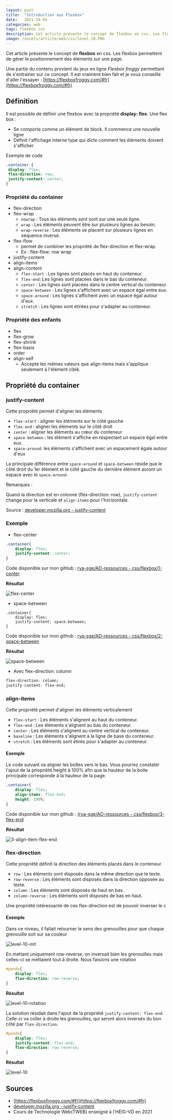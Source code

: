 ```yaml
---
layout: post
title:  "Introduction aux Flexbox"
date:   2021-10-03
categories: web
tags: flexbox css 
description: Cet article présente le concept de flexbox en css. Les flexbox permettent  de gérer le positionnement des éléments sur une page. 
image: /assets/article/web/css/level-10.PNG
---
```




Cet article présente le concept de **flexbox** en css. Les flexbox permettent  de gérer le positionnement des éléments sur une page. 

Une partie du contenu provient du jeux en ligne *Flexbox froggy* permettant de s'entrainer sur ce concept. Il est vraiment bien fait et je vous conseille d'aller l'essayer : [https://flexboxfroggy.com/#fr](https://flexboxfroggy.com/#fr)



## Définition

Il est possible de définir une flexbox avec la propriété **display: flex**. Une flex box :

- Se comporte comme un élément de block. Il commence une nouvelle ligne
- Définit l'affichage interne type qui dicte comment les éléments doivent s'afficher

Exemple de code

```css
.container {
 display: flex;
 flex-direction: row;
 justify-content: center;
}
```



### Propriété du container 

- flex-direction
- flex-wrap
  - `nowrap` : Tous les éléments sont sont sur une seule ligne.
  - `wrap` : Les éléments peuvent être sur plusieurs lignes au besoin.
  - `wrap-reverse` : Les éléments se placent sur plusieurs lignes en séquence inversé.
- flex-flow
  - permet de combiner les propriété de flex-direction et flex-wrap
  - Ex : flex-flow: row wrap
- justify-content
- align-items
- align-content
  - `flex-start` : Les lignes sont placés en haut du conteneur.
  - `flex-end`: Les lignes sont placées dans le bas du conteneur.
  - `center` : Les lignes sont placées dans le centre vertical du conteneur.
  - `space-between` : Les lignes s'affichent avec un espace égal entre eux.
  - `space-around` : Les lignes s'affichent avec un espace égal autour d'eux.
  - `stretch` : Les lignes sont étirées pour s'adapter au conteneur.

### Propriété des enfants 

- flex
- flex-grow
- flex-shrink
- flex-basis
- order
- align-self
  -  Accepte les mêmes valeurs que align-items mais s'applique seulement à l'élément ciblé.

## Propriété du container 

###  justify-content

Cette propriété permet d'aligner les éléments

- `flex-start` : aligner les éléments sur le côté gauche
- `flex-end` : aligner les éléments sur le côté droit
- `center` : aligner les éléments au cœur du conteneur
- `space-between` : les élément s'affiche en respectant un espace égal entre eux.
- `space-around`: les éléments s'affichent avec un espacement égale autour d'eux

La principale différence entre `space-around` et `space-between` réside que le côté droit du 1er élément et le côté gauche du dernière élément auront un espace avec le `space-around`.

Remarques :

Quand la direction est en colonne (flex-direction: row), `justify-content` change pour la verticale et `align-items` pour l'horizontale.

Source : [developer.mozilla.org - justify-content](https://developer.mozilla.org/fr/docs/Web/CSS/justify-content)

### Exemple

- flex-center

```css
.container{
	display: flex;
	justify-content: center;
}
```

Code disponible sur mon gihtub : [rya-sge/AD-ressources - css/flexbox/1-center](https://github.com/rya-sge/AD-ressources/tree/master/web/css/flexbox/1-center)

**Résultat**

![flex-center]({{site.url_complet}}/assets/article/web/css/flex-center.PNG)

- space-between

```
.container{
	display: flex;
	justify-content: space-between;
}
```

Code disponible sur mon github : [rya-sge/AD-ressources - css/flexbox/2-space-between](https://github.com/rya-sge/AD-ressources/tree/master/web/css/flexbox/2-space-between)

**Résultat**

![space-between]({{site.url_complet}}/assets/article/web/css/space-between.PNG)

- Avec flex-direction: column

```css
flex-direction: column;
justify-content: flex-end;
```



### align-items

Cette propriété permet d'aligner les éléments verticalement

- `flex-start` : Les éléments s'alignent au haut du conteneur.
- `flex-end` : Les éléments s'alignent au bas du conteneur.
- `center` : Les éléments s'alignent au centre vertical du conteneur.
- `baseline` : Les éléments s'alignent à la ligne de base du conteneur.
- `stretch` : Les éléments sont étirés pour s'adapter au conteneur.



#### Exemple

Le code suivant va aligner les boîtes vers le bas. Vous pourrez constater l'ajout de la priopriété height à 100% afin que la hauteur de la boite principale corresponde à la hauteur de la page.

```css
.container{
	display: flex;
	align-items: flex-end;
	height: 100%;
}
```

Code disponible sur mon github : [(rya-sge/AD-ressources - css/flexbox/3-flex-end](https://github.com/rya-sge/AD-ressources/tree/master/web/css/flexbox/3-flex-end)

**Résultat**

![3-align-item-flex-end]({{site.url_complet}}/assets/article/web/css/3-align-item-flex-end.PNG)

### flex-direction

Cette propriété définit la direction des éléments placés dans le conteneur

- `row` : Les éléments sont disposés dans la même direction que le texte.
- `row-reverse` : Les éléments sont disposés dans la direction opposée au texte.
- `column` : Les éléments sont disposés de haut en bas.
- `column-reverse` : Les éléments sont disposés de bas en haut.

Une propriété intéressante de ces flex-direction est de pouvoir inverser le c

#### Exemple

Dans ce niveau, il fallait retourner le sens des grenouilles pour que chaque grenouille soit sur sa couleur

![level-10-init]({{site.url_complet}}/assets/article/web/css/level-10-init.PNG)

En mettant uniquement row-reverse, on inversait bien les grenouilles mais celles-ci se mettaient tout à droite. Nous faisions une rotation

```css
#ponds{
	display: flex;
	flex-direction: row-reverse;
}
```

**Résultat**

![level-10-rotation]({{site.url_complet}}/assets/article/web/css/level-10-rotation.PNG)



La solution résidait dans l'ajout de la propriété `justify-content: flex-end`. Celle-ci va coller à droite les grenouilles, qui seront alors inversés du bon côté par `flex-direction`.

```css
#ponds{
	display: flex;
    justify-content: flex-end;
	flex-direction: row-reverse;
}
```

**Résultat**

![level-10]({{site.url_complet}}/assets/article/web/css/level-10.PNG)



## Sources

- [https://flexboxfroggy.com/#fr](https://flexboxfroggy.com/#fr)
- [developer.mozilla.org - justify-content](https://developer.mozilla.org/fr/docs/Web/CSS/justify-content)
- Cours de Technologie Web(TWEB) enseigné à l'HEIG-VD en 2021